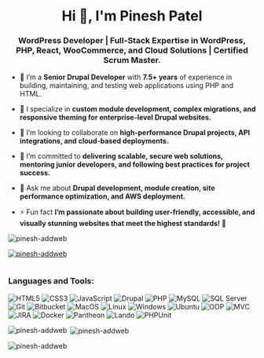 <h1 align="center">Hi 👋, I'm Pinesh Patel</h1>
<h3 align="center">WordPress Developer | Full-Stack Expertise in WordPress, PHP, React, WooCommerce, and Cloud Solutions | Certified Scrum Master.</h3>


- 🔭 I’m a **Senior Drupal Developer** with **7.5+ years** of experience in building, maintaining, and testing web applications using PHP and HTML.  

- 🌱 I specialize in **custom module development, complex migrations, and responsive theming for enterprise-level Drupal websites.**  

- 👯 I’m looking to collaborate on **high-performance Drupal projects, API integrations, and cloud-based deployments.**  

- 🤝 I’m committed to **delivering scalable, secure web solutions, mentoring junior developers, and following best practices for project success.**  

- 💬 Ask me about **Drupal development, module creation, site performance optimization, and AWS deployment.**  

- ⚡ Fun fact **I’m passionate about building user-friendly, accessible, and visually stunning websites that meet the highest standards! 🚀**  

<p align="left"> <img src="https://komarev.com/ghpvc/?username=pinesh-addweb&label=Profile%20views&color=0e75b6&style=flat" alt="pinesh-addweb" /> </p>

<p align="left"> <a href="https://github.com/ryo-ma/github-profile-trophy"><img src="https://github-profile-trophy.vercel.app/?username=pinesh-addweb" alt="pinesh-addweb" /></a> </p>

<p align="left"> <a href="https://twitter.com/" target="blank"><img src="https://img.shields.io/twitter/follow/?logo=twitter&style=for-the-badge" alt="" /></a> </p>


<h3 align="left">Languages and Tools:</h3>

![HTML5](https://img.shields.io/badge/HTML5-E34F26?style=for-the-badge&logo=html5&logoColor=white) ![CSS3](https://img.shields.io/badge/CSS3-1572B6?style=for-the-badge&logo=css3&logoColor=white) ![JavaScript](https://img.shields.io/badge/JavaScript-F7DF1E?style=for-the-badge&logo=javascript&logoColor=black) ![Drupal](https://img.shields.io/badge/Drupal-0678BE?style=for-the-badge&logo=drupal&logoColor=white) ![PHP](https://img.shields.io/badge/PHP-777BB4?style=for-the-badge&logo=php&logoColor=white) ![MySQL](https://img.shields.io/badge/MySQL-4479A1?style=for-the-badge&logo=mysql&logoColor=white) ![SQL Server](https://img.shields.io/badge/SQL_Server-CC2927?style=for-the-badge&logo=microsoft-sql-server&logoColor=white) ![Git](https://img.shields.io/badge/Git-F05032?style=for-the-badge&logo=git&logoColor=white) ![Bitbucket](https://img.shields.io/badge/Bitbucket-0052CC?style=for-the-badge&logo=bitbucket&logoColor=white) ![MacOS](https://img.shields.io/badge/MacOS-000000?style=for-the-badge&logo=apple&logoColor=white) ![Linux](https://img.shields.io/badge/Linux-FCC624?style=for-the-badge&logo=linux&logoColor=black) ![Windows](https://img.shields.io/badge/Windows-0078D6?style=for-the-badge&logo=windows&logoColor=white) ![Ubuntu](https://img.shields.io/badge/Ubuntu-E95420?style=for-the-badge&logo=ubuntu&logoColor=white) ![OOP](https://img.shields.io/badge/OOP-00599C?style=for-the-badge&logo=cplusplus&logoColor=white) ![MVC](https://img.shields.io/badge/MVC-FF6F61?style=for-the-badge&logo=codeigniter&logoColor=white) ![JIRA](https://img.shields.io/badge/JIRA-0052CC?style=for-the-badge&logo=jira&logoColor=white) ![Docker](https://img.shields.io/badge/Docker-2496ED?style=for-the-badge&logo=docker&logoColor=white) ![Pantheon](https://img.shields.io/badge/Pantheon-FFCC00?style=for-the-badge&logo=pantheon&logoColor=black) ![Lando](https://img.shields.io/badge/Lando-764ABC?style=for-the-badge&logo=lando&logoColor=white) ![PHPUnit](https://img.shields.io/badge/PHPUnit-6E9F44?style=for-the-badge&logo=php&logoColor=white)


<p><img align="left" src="https://github-readme-stats.vercel.app/api/top-langs?username=pinesh-addweb&show_icons=true&locale=en&layout=compact" alt="pinesh-addweb" /></p>

<p>&nbsp;<img align="center" src="https://github-readme-stats.vercel.app/api?username=pinesh-addweb&show_icons=true&locale=en" alt="pinesh-addweb" /></p>

<p><img align="center" src="https://github-readme-streak-stats.herokuapp.com/?user=pinesh-addweb&" alt="pinesh-addweb" /></p>
